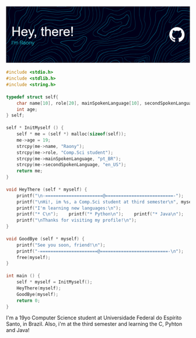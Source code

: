 <p align="center">
  <img src="./github-header-image.png" alt="Header">
</p>

```c
#include <stdio.h>
#include <stdlib.h>
#include <string.h>

typedef struct self{
    char name[10], role[20], mainSpokenLanguage[10], secondSpokenLanguage[10];
    int age;
} self;

self * InitMyself () {
    self * me = (self *) malloc(sizeof(self));
    me->age = 19;
    strcpy(me->name, "Raony");
    strcpy(me->role, "Comp.Sci student");
    strcpy(me->mainSpokenLanguage, "pt_BR");
    strcpy(me->secondSpokenLanguage, "en_US");
    return me;
}

void HeyThere (self * myself) {
    printf("\n-======================@==========================-");
    printf("\nHi!, im %s, a Comp.Sci student at third semester\n", myself->name);
    printf("I'm learning new languages:\n");
    printf("* C\n");    printf("* Python\n");    printf("* Java\n");
    printf("\nThanks for visiting my profile!\n");
}

void GoodBye (self * myself) {
    printf("See you soon, friend!\n");
    printf("-======================@==========================-\n");
    free(myself);
}

int main () {
    self * myself = InitMyself();
    HeyThere(myself);
    GoodBye(myself);
    return 0;
}
```

I'm a 19yo Computer Science student at Universidade Federal do Espírito Santo, in Brazil. Also, i'm at the third semester and learning the C, Pyhton and Java!



